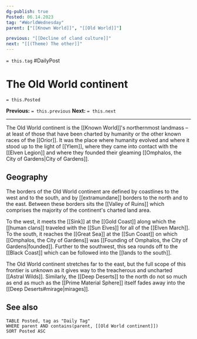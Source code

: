 ```yaml
---
dg-publish: true
Posted: 06.14.2023
tag: "#WorldWednesday"
parent: ["[[Known World]]", "[[Old World]]"]

previous: "[[Decline of cland culture]]"
next: "[[(Theme) The other]]"
---
```

`= this.tag` #DailyPost 
# The Old World continent
`= this.Posted`

**Previous:** `= this.previous`
**Next:** `= this.next`

---

The Old World continent is the [[Known World]]'s northernmost landmass – at least of those that have been charted by humanity or the other known races of the [[Orior]]. It was the place where humanity evolved and where it stood up to the light of [[Ylem]], where they came into contact with the [[Elven Legion]] and where they founded their gleaming [[Omphalos, the City of Gardens|City of Gardens]].

## Geography

The borders of the Old World continent are defined by coastlines to the west and to the south, and by [[extramundane]] borders to the north and to the east. Between these borders sits the [[Valley of Ruins]] which comprises the majority of the continent's charted land area.

To the west, it meets the [[Sink]] at the [[Gold Coast]] along which the [[human clans]] traveled with the [[Sun Elves]] for all of the [[Elven March]]. To the south, it reaches the [[Great Sea]] at the [[Sun Coast]] on which [[Omphalos, the City of Gardens]] was [[Founding of Omphalos, the City of Gardens|founded]]. Further to the southwest, this sea rounds off to the [[Black Coast]] which can be followed into the [[lands to the south]].

The Old World continent stretches far to the east, but the full scope of this frontier is unknown as it gives way to the treacherous and uncharted [[Astral Wilds]]. Similarly, the [[Deep Deserts]] to the north do not so much as end as much as the [[Prime Material Sphere]] itself fades away into the [[Deep Deserts#mirage|mirages]].

## See also
```dataview
TABLE Posted, tag as "Daily Tag"
WHERE parent AND contains(parent, [[Old World continent]])
SORT Posted ASC
```